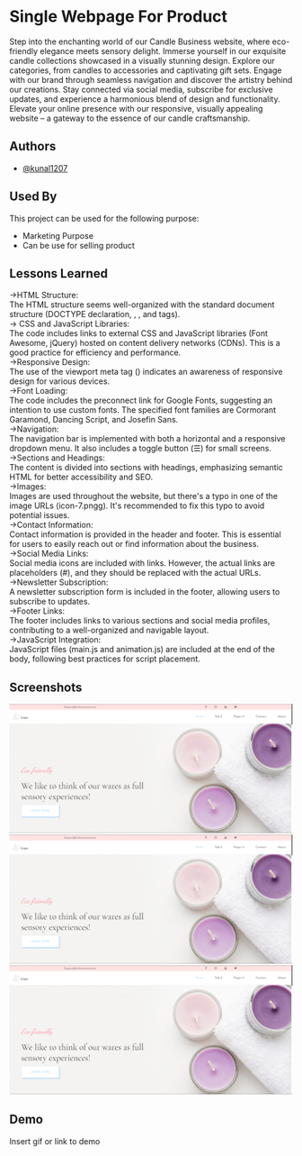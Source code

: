 
# Single Webpage For Product 

Step into the enchanting world of our Candle Business website, where eco-friendly elegance meets sensory delight. Immerse yourself in our exquisite candle collections showcased in a visually stunning design. Explore our categories, from candles to accessories and captivating gift sets. Engage with our brand through seamless navigation and discover the artistry behind our creations. Stay connected via social media, subscribe for exclusive updates, and experience a harmonious blend of design and functionality. Elevate your online presence with our responsive, visually appealing website – a gateway to the essence of our candle craftsmanship.
## Authors

- [@kunal1207](https://github.com/kunal-1207)


## Used By

This project can be used for the following purpose:

- Marketing Purpose 
- Can be use for selling product 


## Lessons Learned
→HTML Structure:<br>
The HTML structure seems well-organized with the standard document structure (DOCTYPE declaration, <html>, <head>, and <body> tags).
<br>
→ CSS and JavaScript Libraries:<br>
The code includes links to external CSS and JavaScript libraries (Font Awesome, jQuery) hosted on content delivery networks (CDNs). This is a good practice for efficiency and performance.
<br>
→Responsive Design:<br>
The use of the viewport meta tag (<meta name="viewport" content="width=device-width, initial-scale=1.0, user-scalable=no" />) indicates an awareness of responsive design for various devices.
<br>
→Font Loading:<br>
The code includes the preconnect link for Google Fonts, suggesting an intention to use custom fonts. The specified font families are Cormorant Garamond, Dancing Script, and Josefin Sans.<br>
→Navigation:<br>
The navigation bar is implemented with both a horizontal and a responsive dropdown menu. It also includes a toggle button (&#9776;) for small screens.<br>
→Sections and Headings:<br>
The content is divided into sections with headings, emphasizing semantic HTML for better accessibility and SEO.<br>
→Images:<br>
Images are used throughout the website, but there's a typo in one of the image URLs (icon-7.pngg). It's recommended to fix this typo to avoid potential issues.<br>
→Contact Information:<br>
Contact information is provided in the header and footer. This is essential for users to easily reach out or find information about the business.<br>
→Social Media Links:<br>
Social media icons are included with links. However, the actual links are placeholders (#), and they should be replaced with the actual URLs.<br>
→Newsletter Subscription:<br>
A newsletter subscription form is included in the footer, allowing users to subscribe to updates.<br>
→Footer Links:<br>
The footer includes links to various sections and social media profiles, contributing to a well-organized and navigable layout.<br>
→JavaScript Integration:<br>
JavaScript files (main.js and animation.js) are included at the end of the body, following best practices for script placement.<br>


## Screenshots

![App Screenshot](https://github.com/kunal-1207/HTML/blob/main/Internship%20Project/Single%20Webpage/Screenshot/Screenshot%202023-12-05%20134851.png)
![App Screenshot](https://github.com/kunal-1207/HTML/blob/main/Internship%20Project/Single%20Webpage/Screenshot/Screenshot%202023-12-05%20134851.png)
![App Screenshot](https://github.com/kunal-1207/HTML/blob/main/Internship%20Project/Single%20Webpage/Screenshot/Screenshot%202023-12-05%20134851.png)


## Demo

Insert gif or link to demo


